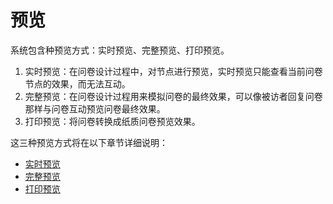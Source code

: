 # 预览

系统包含种预览方式：实时预览、完整预览、打印预览。

1. 实时预览：在问卷设计过程中，对节点进行预览，实时预览只能查看当前问卷节点的效果，而无法互动。
2. 完整预览：在问卷设计过程用来模拟问卷的最终效果，可以像被访者回复问卷那样与问卷互动预览问卷最终效果。
3. 打印预览：将问卷转换成纸质问卷预览效果。

这三种预览方式将在以下章节详细说明：
+ [实时预览](./realtime.md)
+ [完整预览](./full.md)
+ [打印预览](./print.md)
